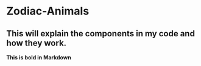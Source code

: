# Zodiac-Animals

## This will explain the components in my code and how they work.

**This is bold in Markdown**
